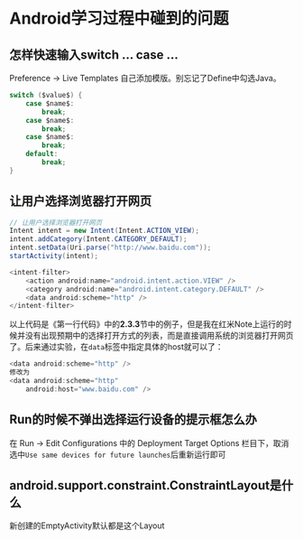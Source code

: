# Android学习过程中碰到的问题

## 怎样快速输入switch ... case ...
Preference -> Live Templates 自己添加模版。别忘记了Define中勾选Java。

```java
switch ($value$) {
    case $name$:
        break;
    case $name$:
        break;
    case $name$:
        break;
    default:
        break;
}
```

## 让用户选择浏览器打开网页

```Java
// 让用户选择浏览器打开网页
Intent intent = new Intent(Intent.ACTION_VIEW);
intent.addCategory(Intent.CATEGORY_DEFAULT);
intent.setData(Uri.parse("http://www.baidu.com"));
startActivity(intent);
``` 
```Java
<intent-filter>
    <action android:name="android.intent.action.VIEW" />
    <category android:name="android.intent.category.DEFAULT" />
    <data android:scheme="http" />
</intent-filter>
```
以上代码是《第一行代码》中的**2.3.3**节中的例子，但是我在红米Note上运行的时候并没有出现预期中的选择打开方式的列表，而是直接调用系统的浏览器打开网页了。后来通过实验，在`data`标签中指定具体的host就可以了：

```Java
<data android:scheme="http" />
修改为
<data android:scheme="http"
	android:host="www.baidu.com" />
```

## Run的时候不弹出选择运行设备的提示框怎么办
在 Run -> Edit Configurations 中的 Deployment Target Options 栏目下，取消选中`Use same devices for future launches`后重新运行即可

## android.support.constraint.ConstraintLayout是什么
新创建的EmptyActivity默认都是这个Layout